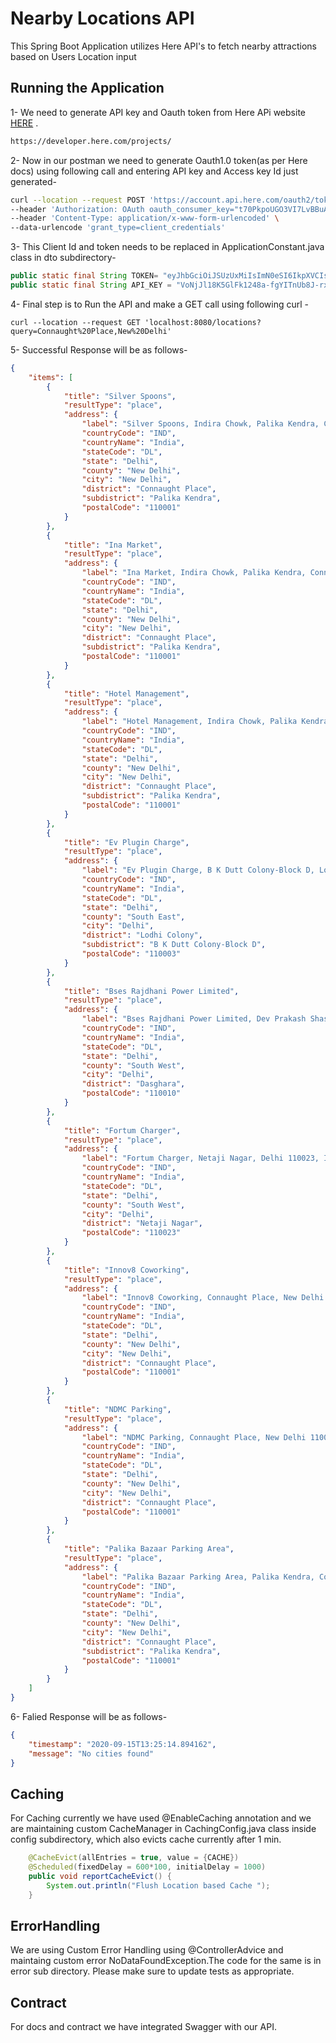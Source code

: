 # Nearby Locations API

This Spring Boot Application utilizes Here API's to fetch nearby attractions based on Users Location input
## Running the Application

1- We need to generate API key and Oauth token from Here APi website [HERE](https://developer.here.com/projects/) .

```bash
https://developer.here.com/projects/
```
2- Now in our postman we need to generate Oauth1.0 token(as per Here docs) using following call and entering API key and Access key Id just generated-

```bash
curl --location --request POST 'https://account.api.here.com/oauth2/token' \
--header 'Authorization: OAuth oauth_consumer_key="t70PkpoUGO3VI7LvBBuAww",oauth_signature_method="HMAC-SHA256",oauth_timestamp="1600145708",oauth_nonce="Ca7RtDCgAMV",oauth_version="1.0",oauth_signature="E7MhbSKjSQnN3iOi6hF26nY25NckVc5jDVjJyZ9jYO8%3D"' \
--header 'Content-Type: application/x-www-form-urlencoded' \
--data-urlencode 'grant_type=client_credentials'
```
3- This Client Id and token needs to be replaced in ApplicationConstant.java class in dto subdirectory-
```java
public static final String TOKEN= "eyJhbGciOiJSUzUxMiIsImN0eSI6IkpXVCIsImlzcyI6IkhFUkUiLCJhaWQiOiJqaXZUYkdwV0pHcVJzdDZrOW45aCIsImlhdCI6MTYwMDE0NTcwNiwiZXhwIjoxNjAwMjMyMTA2LCJraWQiOiJqMSJ9.ZXlKaGJHY2lPaUprYVhJaUxDSmxibU1pT2lKQk1qVTJRMEpETFVoVE5URXlJbjAuLl9rbm9melkzeXY4NXRVNVlLXzJaM2cuUlZvRGxjTm4xLUVuclF4UVdpVUJ5ZnViWXZVWXhLVFVBQTJGcldHV3VTRXlhdnFKdm83aTBpak1FZEhRcy1ndDBRSE5LRmdHdFI0WFNISVNDYWZVQmIwWGNtd09jeE1BelpjYm83ZzBKWHF2dEtvUWtvRzh4WDRoR2V3cVpGTUh2UUtJTktsdFBublpSTDBPT244dTJRLjgtRXhWNFE1cmdMbUhRV3M0TVM0b2V6RVdNMGRjNFphNlAyMW1mTEV1ek0.kVaNOLh1JPgwjX5933md15VFTz73O8JX8O0FU_Q7Bv4VhJSNzqc5m0v2wk8266zyqpymgszzlCI9XaK9rrRdIOGvFaaCzhi0dLIaqvW8eXok2AONwg9qD1HRSbk74L2wpkdu36vfhGaUre_fM_ggGtyRdRkgJz5KZSeX54FMmSpEmEJhem3jV9UfPirrLlNuBw--gxGqmE6NN4vpeaC9yIMEFKOJ5QFbib9_9DFbKwJ3mNWu_9ofjOrUORPDlESLa6FKKPeuOnbwxDc00g8LWYkd_khfmbPEIBK4qtCtMxup_zLwv6zrTokSN71-ROM19irkkuy1iJoLQPkzKc_Zng";
public static final String API_KEY = "VoNjJl18K5GlFk1248a-fgYITnUb8J-rxBlPLEUcZGs";
```

4- Final step is to Run the API and make a GET call using following curl -
```curl
curl --location --request GET 'localhost:8080/locations?query=Connaught%20Place,New%20Delhi'
```
5- Successful Response will be as follows- 
```json
{
    "items": [
        {
            "title": "Silver Spoons",
            "resultType": "place",
            "address": {
                "label": "Silver Spoons, Indira Chowk, Palika Kendra, Connaught Place, New Delhi 110001, India",
                "countryCode": "IND",
                "countryName": "India",
                "stateCode": "DL",
                "state": "Delhi",
                "county": "New Delhi",
                "city": "New Delhi",
                "district": "Connaught Place",
                "subdistrict": "Palika Kendra",
                "postalCode": "110001"
            }
        },
        {
            "title": "Ina Market",
            "resultType": "place",
            "address": {
                "label": "Ina Market, Indira Chowk, Palika Kendra, Connaught Place, New Delhi 110001, India",
                "countryCode": "IND",
                "countryName": "India",
                "stateCode": "DL",
                "state": "Delhi",
                "county": "New Delhi",
                "city": "New Delhi",
                "district": "Connaught Place",
                "subdistrict": "Palika Kendra",
                "postalCode": "110001"
            }
        },
        {
            "title": "Hotel Management",
            "resultType": "place",
            "address": {
                "label": "Hotel Management, Indira Chowk, Palika Kendra, Connaught Place, New Delhi 110001, India",
                "countryCode": "IND",
                "countryName": "India",
                "stateCode": "DL",
                "state": "Delhi",
                "county": "New Delhi",
                "city": "New Delhi",
                "district": "Connaught Place",
                "subdistrict": "Palika Kendra",
                "postalCode": "110001"
            }
        },
        {
            "title": "Ev Plugin Charge",
            "resultType": "place",
            "address": {
                "label": "Ev Plugin Charge, B K Dutt Colony-Block D, Lodhi Colony, Delhi 110003, India",
                "countryCode": "IND",
                "countryName": "India",
                "stateCode": "DL",
                "state": "Delhi",
                "county": "South East",
                "city": "Delhi",
                "district": "Lodhi Colony",
                "subdistrict": "B K Dutt Colony-Block D",
                "postalCode": "110003"
            }
        },
        {
            "title": "Bses Rajdhani Power Limited",
            "resultType": "place",
            "address": {
                "label": "Bses Rajdhani Power Limited, Dev Prakash Shastri Park Marg, Dasghara, Delhi 110010, India",
                "countryCode": "IND",
                "countryName": "India",
                "stateCode": "DL",
                "state": "Delhi",
                "county": "South West",
                "city": "Delhi",
                "district": "Dasghara",
                "postalCode": "110010"
            }
        },
        {
            "title": "Fortum Charger",
            "resultType": "place",
            "address": {
                "label": "Fortum Charger, Netaji Nagar, Delhi 110023, India",
                "countryCode": "IND",
                "countryName": "India",
                "stateCode": "DL",
                "state": "Delhi",
                "county": "South West",
                "city": "Delhi",
                "district": "Netaji Nagar",
                "postalCode": "110023"
            }
        },
        {
            "title": "Innov8 Coworking",
            "resultType": "place",
            "address": {
                "label": "Innov8 Coworking, Connaught Place, New Delhi 110001, India",
                "countryCode": "IND",
                "countryName": "India",
                "stateCode": "DL",
                "state": "Delhi",
                "county": "New Delhi",
                "city": "New Delhi",
                "district": "Connaught Place",
                "postalCode": "110001"
            }
        },
        {
            "title": "NDMC Parking",
            "resultType": "place",
            "address": {
                "label": "NDMC Parking, Connaught Place, New Delhi 110001, India",
                "countryCode": "IND",
                "countryName": "India",
                "stateCode": "DL",
                "state": "Delhi",
                "county": "New Delhi",
                "city": "New Delhi",
                "district": "Connaught Place",
                "postalCode": "110001"
            }
        },
        {
            "title": "Palika Bazaar Parking Area",
            "resultType": "place",
            "address": {
                "label": "Palika Bazaar Parking Area, Palika Kendra, Connaught Place, New Delhi 110001, India",
                "countryCode": "IND",
                "countryName": "India",
                "stateCode": "DL",
                "state": "Delhi",
                "county": "New Delhi",
                "city": "New Delhi",
                "district": "Connaught Place",
                "subdistrict": "Palika Kendra",
                "postalCode": "110001"
            }
        }
    ]
}
```

6- Falied Response will be as follows-
```json
{
    "timestamp": "2020-09-15T13:25:14.894162",
    "message": "No cities found"
}
```
## Caching

For Caching currently we have used @EnableCaching annotation and we are maintaining custom 
CacheManager in CachingConfig.java class inside config subdirectory, which also evicts cache currently after 1 min.
```java
    @CacheEvict(allEntries = true, value = {CACHE})
    @Scheduled(fixedDelay = 600*100, initialDelay = 1000)
    public void reportCacheEvict() {
        System.out.println("Flush Location based Cache ");
    }
```

## ErrorHandling
We are using Custom Error Handling using @ControllerAdvice and maintaing custom error NoDataFoundException.The code for the same is in error sub directory.
Please make sure to update tests as appropriate.

## Contract
For docs and contract we have integrated Swagger with our API.
